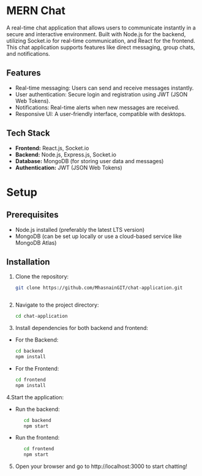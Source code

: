 # MERN Chat

A real-time chat application that allows users to communicate instantly in a secure and interactive environment. Built with Node.js for the backend, utilizing Socket.io for real-time communication, and React for the frontend. This chat application supports features like direct messaging, group chats, and notifications.

## Features
- Real-time messaging: Users can send and receive messages instantly.
- User authentication: Secure login and registration using JWT (JSON Web Tokens).
- Notifications: Real-time alerts when new messages are received.
- Responsive UI: A user-friendly interface, compatible with  desktops.

## Tech Stack
- **Frontend:** React.js, Socket.io
- **Backend:** Node.js, Express.js, Socket.io
- **Database:** MongoDB (for storing user data and messages)
- **Authentication:** JWT (JSON Web Tokens)

# Setup
## Prerequisites
- Node.js installed (preferably the latest LTS version)
- MongoDB (can be set up locally or use a cloud-based service like MongoDB Atlas)

## Installation

1. Clone the repository:
   ```bash
   git clone https://github.com/MhasnainGIT/chat-application.git



2. Navigate to the project directory:
   ```bash
   cd chat-application


3. Install dependencies for both backend and frontend:
 - For the Backend:
   ```bash
   cd backend
   npm install
   
 - For the Frontend:
   ```bash
   cd frontend
   npm install


 4.Start the application:

- Run the backend:
  ```bash
     cd backend
     npm start

- Run the frontend:
   ```bash
      cd frontend
      npm start

5. Open your browser and go to http://localhost:3000 to start chatting!





